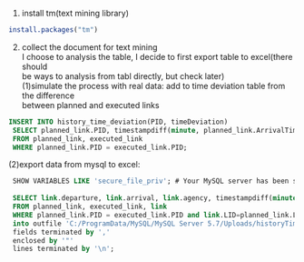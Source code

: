 1. install tm(text mining library)  
```r
install.packages("tm")
```
2. collect the document for text mining  
I choose to analysis the table, I decide to first export table to excel(there should  
be ways to analysis from tabl directly, but check later)  
(1)simulate the process with real data: add to time deviation table from the difference  
between planned and executed links  
```sql
INSERT INTO history_time_deviation(PID, timeDeviation)
 SELECT planned_link.PID, timestampdiff(minute, planned_link.ArrivalTime, executed_link.arrivalTime )
 FROM planned_link, executed_link
 WHERE planned_link.PID = executed_link.PID;
```
(2)export data from mysql to excel:  
```sql
 SHOW VARIABLES LIKE 'secure_file_priv'; # Your MySQL server has been started with --secure-file-priv option which basically limits from which directories you can load files using LOAD DATA INFILE. SO use this to check where is the directory then create the csv file in that directory
 
 SELECT link.departure, link.arrival, link.agency, timestampdiff(minute, planned_link.ArrivalTime, executed_link.arrivalTime )
 FROM planned_link, executed_link, link
 WHERE planned_link.PID = executed_link.PID and link.LID=planned_link.LID
 into outfile 'C:/ProgramData/MySQL/MySQL Server 5.7/Uploads/historyTimeDeviation.csv'
 fields terminated by ','
 enclosed by '"'
 lines terminated by '\n';
```
